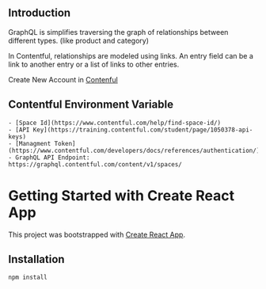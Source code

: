 ## Introduction

GraphQL is simplifies traversing the graph of relationships between different types. (like product and category)

In Contentful, relationships are modeled using links. An entry field can be a link to another entry or a list of links to other entries.

Create New Account in [Contenful](https://www.contentful.com/sign-up/)

## Contentful Environment Variable

    - [Space Id](https://www.contentful.com/help/find-space-id/)
    - [API Key](https://training.contentful.com/student/page/1050378-api-keys)
    - [Managment Token](https://www.contentful.com/developers/docs/references/authentication/)
    - GraphQL API Endpoint: https://graphql.contentful.com/content/v1/spaces/

# Getting Started with Create React App

This project was bootstrapped with [Create React App](https://github.com/facebook/create-react-app).

## Installation

```js
npm install
```
